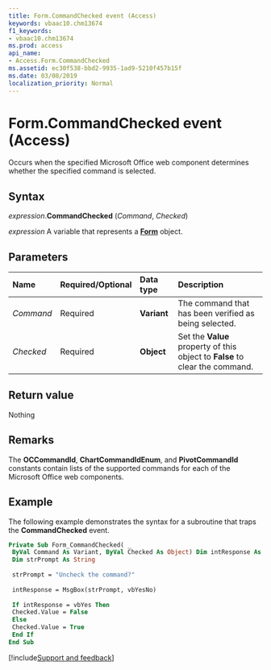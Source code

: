 ```yaml
---
title: Form.CommandChecked event (Access)
keywords: vbaac10.chm13674
f1_keywords:
- vbaac10.chm13674
ms.prod: access
api_name:
- Access.Form.CommandChecked
ms.assetid: ec30f538-bbd2-9935-1ad9-5210f457b15f
ms.date: 03/08/2019
localization_priority: Normal
---
```



# Form.CommandChecked event (Access)

Occurs when the specified Microsoft Office web component determines whether the specified command is selected.


## Syntax

_expression_.**CommandChecked** (_Command_, _Checked_)

_expression_ A variable that represents a **[Form](Access.Form.md)** object.


## Parameters

|Name|Required/Optional|Data type|Description|
|:-----|:-----|:-----|:-----|
| _Command_|Required|**Variant**| The command that has been verified as being selected.|
| _Checked_|Required|**Object**| Set the **Value** property of this object to **False** to clear the command.|

## Return value

Nothing


## Remarks

The **OCCommandId**, **ChartCommandIdEnum**, and **PivotCommandId** constants contain lists of the supported commands for each of the Microsoft Office web components.


## Example

The following example demonstrates the syntax for a subroutine that traps the **CommandChecked** event.

```vb
Private Sub Form_CommandChecked( _ 
 ByVal Command As Variant, ByVal Checked As Object) Dim intResponse As Integer 
 Dim strPrompt As String 
 
 strPrompt = "Uncheck the command?" 
 
 intResponse = MsgBox(strPrompt, vbYesNo) 
 
 If intResponse = vbYes Then 
 Checked.Value = False 
 Else 
 Checked.Value = True 
 End If 
End Sub
```




[!include[Support and feedback](~/includes/feedback-boilerplate.md)]